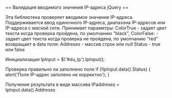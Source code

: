 == Валидация вводимого значения IP-адреса jQuery ==

Эта библиотека проверяет вводимое значение IP-адреса. Поддерживается ввод одиночного IP-адреса, диапазона IP-адресов или IP-адреса с маской сети.
Принимает параметры:
ColorTrue - задает цвет текста когда проверка пройдена, по умолчанию "black",
ColorFalse: - задает цвет текста когда проверка не пройдена, по умолчанию "red"
возвращает в data поля:
Addreses - массив строк или null
Status - true или false 

Инициализация
IpInput = $('#du_Ip').IpInput();

Проверка правильно ли заполнено поле
 if (!IpInput.data().Status) {
  alert('Поле IP-адрес заполено не корректно');
}

Получение результата в виде массива
IPaddreses = IpInput.data().Addreses

